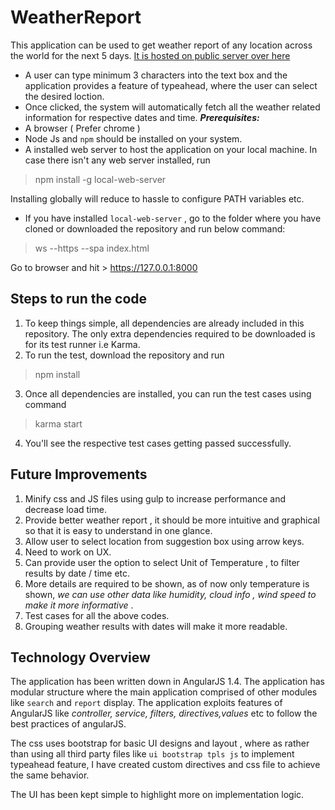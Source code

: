 

# WeatherReport
This application can be used to get weather report of any location across the world for the next 5 days.
[It is hosted on public server over here](https://shashankvivek.github.io/)

 - A user can type minimum 3 characters into the text box and the application provides a feature of typeahead, where the user can select the desired loction.
 - Once clicked, the system will automatically fetch all the weather related information for respective dates and time. 
***Prerequisites:*** 
 - A browser ( Prefer chrome )
 - Node Js  and `npm` should be installed on your system.
 - A installed web server to host the application on your local machine. In case there isn't any web server installed, run
  > npm install -g local-web-server

Installing globally will reduce to hassle to configure PATH variables etc.

- If you have installed `local-web-server` , go to the folder where you have cloned or downloaded the repository and run below command:
> ws --https --spa index.html

Go to browser and hit > https://127.0.0.1:8000

  
## Steps to run the code

 1. To keep things simple, all dependencies are already included in this repository. The only extra dependencies required to be downloaded is for its test runner i.e Karma.
 2. To run the test, download the repository and run 
 > npm install
3. Once all dependencies are installed, you can run the test cases using command 
> karma start
4. You'll see the respective test cases getting passed successfully.
 
## Future Improvements
 1. Minify css and JS files using gulp to increase performance and decrease load time.
 2. Provide better weather report , it should be more intuitive and graphical so that it is easy to understand in one glance.
 3. Allow user to select location from suggestion box using arrow keys.
 4. Need to work on  UX.
 5. Can provide user the option to select Unit of Temperature , to filter results by date / time etc.
 6. More details are required to be shown, as of now only temperature is shown, *we can use other data like humidity, cloud info , wind speed to make it more informative* .
 7. Test cases for all the above codes.
 8. Grouping weather results with dates will make it more readable.
 
## Technology Overview
The application has been written down in AngularJS 1.4. The application has modular structure where the main application comprised of other modules like `search` and `report` display. The application exploits features of AngularJS like *controller, service, filters, directives,values* etc to follow the best practices of angularJS.

The css uses bootstrap for basic UI designs and layout , where as rather than using all third party files like `ui bootstrap tpls js` to implement typeahead feature, I have created custom directives and css file to achieve the same behavior. 

The UI has been kept simple to highlight more on implementation logic.
